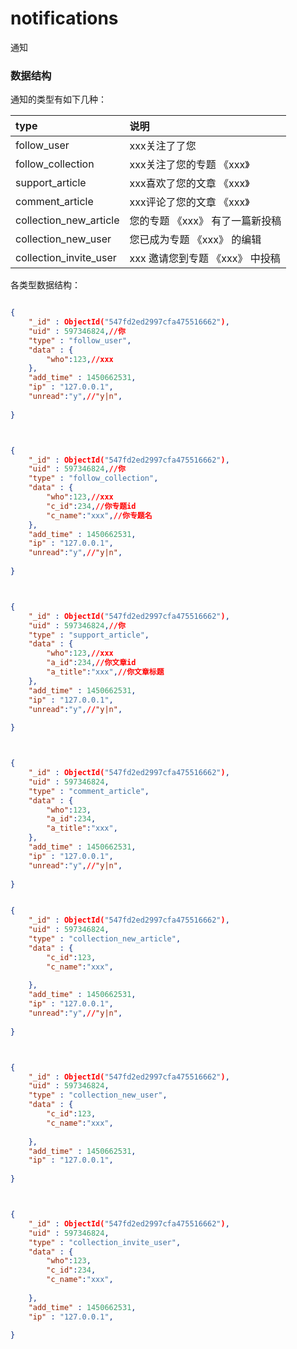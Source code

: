 # notifications
通知


### 数据结构
通知的类型有如下几种：

|type|说明|
|:---|:---------|
|follow_user |xxx关注了了您|
|follow_collection |xxx关注了您的专题 《xxx》|
|support_article |xxx喜欢了您的文章  《xxx》|
|comment_article |xxx评论了您的文章  《xxx》|
|collection_new_article |您的专题 《xxx》 有了一篇新投稿|
|collection_new_user |您已成为专题 《xxx》 的编辑|
|collection_invite_user |xxx 邀请您到专题 《xxx》 中投稿 |


各类型数据结构：

```json

{
    "_id" : ObjectId("547fd2ed2997cfa475516662"),
    "uid" : 597346824,//你
    "type" : "follow_user",
    "data" : {
        "who":123,//xxx
    },
    "add_time" : 1450662531,
    "ip" : "127.0.0.1",
    "unread":"y",//"y|n",
    
}



{
    "_id" : ObjectId("547fd2ed2997cfa475516662"),
    "uid" : 597346824,//你
    "type" : "follow_collection",
    "data" : {
        "who":123,//xxx
        "c_id":234,//你专题id
        "c_name":"xxx",//你专题名
    },
    "add_time" : 1450662531,
    "ip" : "127.0.0.1",
    "unread":"y",//"y|n",
    
}



{
    "_id" : ObjectId("547fd2ed2997cfa475516662"),
    "uid" : 597346824,//你
    "type" : "support_article",
    "data" : {
        "who":123,//xxx
        "a_id":234,//你文章id
        "a_title":"xxx",//你文章标题
    },
    "add_time" : 1450662531,
    "ip" : "127.0.0.1",
    "unread":"y",//"y|n",
    
}



{
    "_id" : ObjectId("547fd2ed2997cfa475516662"),
    "uid" : 597346824,
    "type" : "comment_article",
    "data" : {
        "who":123,
        "a_id":234,
        "a_title":"xxx",
    },
    "add_time" : 1450662531,
    "ip" : "127.0.0.1",
    "unread":"y",//"y|n",
    
}


{
    "_id" : ObjectId("547fd2ed2997cfa475516662"),
    "uid" : 597346824,
    "type" : "collection_new_article",
    "data" : {
        "c_id":123,
        "c_name":"xxx",
        
    },
    "add_time" : 1450662531,
    "ip" : "127.0.0.1",
    "unread":"y",//"y|n",
    
}



{
    "_id" : ObjectId("547fd2ed2997cfa475516662"),
    "uid" : 597346824,
    "type" : "collection_new_user",
    "data" : {
        "c_id":123,
        "c_name":"xxx",
        
    },
    "add_time" : 1450662531,
    "ip" : "127.0.0.1",
    
}



{
    "_id" : ObjectId("547fd2ed2997cfa475516662"),
    "uid" : 597346824,
    "type" : "collection_invite_user",
    "data" : {
        "who":123,
        "c_id":234,
        "c_name":"xxx",
        
    },
    "add_time" : 1450662531,
    "ip" : "127.0.0.1",
    
}

```